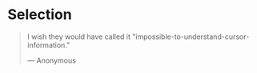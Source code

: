 # Selection

> I wish they would have called it "impossible-to-understand-cursor-information."
>
> &#8212; Anonymous
